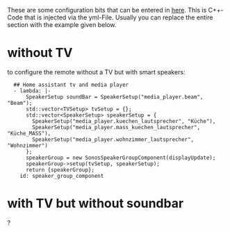 These are some configuration bits that can be entered in [here](esphomeRemote/sharedRemoteConfig.yaml). This is C++-Code that is injected via the yml-File. Usually you can replace the entire section with the example given below.

# without TV
to configure the remote without a TV but with smart speakers:
```
  ## Home assistant tv and media player
  - lambda: |-
      SpeakerSetup soundBar = SpeakerSetup("media_player.beam", "Beam");
      std::vector<TVSetup> tvSetup = {};
      std::vector<SpeakerSetup> speakerSetup = {
        SpeakerSetup("media_player.kuechen_lautsprecher", "Küche"),
        SpeakerSetup("media_player.mass_kuechen_lautsprecher", "Küche_MASS"),
        SpeakerSetup("media_player.wohnzimmer_lautsprecher", "Wohnzimmer")
      };
      speakerGroup = new SonosSpeakerGroupComponent(displayUpdate);
      speakerGroup->setup(tvSetup, speakerSetup);
      return {speakerGroup};
    id: speaker_group_component
```

# with TV but without soundbar
?
